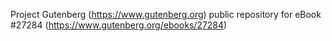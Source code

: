 Project Gutenberg (https://www.gutenberg.org) public repository for eBook #27284 (https://www.gutenberg.org/ebooks/27284)
